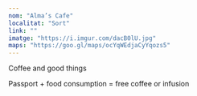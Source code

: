 ```yaml
---
nom: "Alma’s Cafe"
localitat: "Sort"
link: ""
imatge: "https://i.imgur.com/dacB0lU.jpg"
maps: "https://goo.gl/maps/ocYqWEdjaCyYqozs5"
---
```


Coffee and good things

Passport + food consumption = free coffee or infusion
